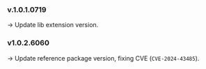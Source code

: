 ### **v.1.0.1.0719** 
-> Update lib extension version. <br/>

### **v1.0.2.6060** 
-> Update reference package version, fixing CVE (`CVE-2024-43485`).
